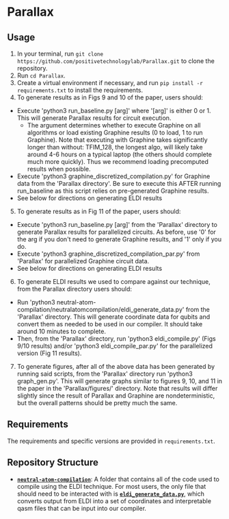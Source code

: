 # Parallax

## Usage
1. In your terminal, run `git clone https://github.com/positivetechnologylab/Parallax.git` to clone the repository.
2. Run `cd Parallax`.
3. Create a virtual environment if necessary, and run `pip install -r requirements.txt` to install the requirements.
4. To generate results as in Figs 9 and 10 of the paper, users should:
  - Execute 'python3 run_baseline.py [arg]' where '[arg]' is either 0 or 1. This will generate Parallax results for circuit execution.
    - The argument determines whether to execute Graphine on all algorithms or load existing Graphine results (0 to load, 1 to run Graphine). Note that executing with Graphine takes significantly longer than without: TFIM_128, the longest algo, will likely take around 4-6 hours on a typical laptop (the others should complete much more quickly). Thus we recommend loading precomputed results when possible.
  - Execute 'python3 graphine_discretized_compilation.py' for Graphine data from the 'Parallax directory'. Be sure to execute this AFTER running run_baseline as this script relies on pre-generated Graphine results.
  - See below for directions on generating ELDI results
5. To generate results as in Fig 11 of the paper, users should:
  - Execute 'python3 run_baseline.py [arg]' from the 'Parallax' directory to generate Parallax results for parallelized circuits. As before, use '0' for the arg if you don't need to generate Graphine results, and '1' only if you do.
  - Execute 'python3 graphine_discretized_compilation_par.py' from 'Parallax' for parallelized Graphine circuit data.
  - See below for directions on generating ELDI results
6. To generate ELDI results we used to compare against our technique, from the Parallax directory users should:
  - Run 'python3 neutral-atom-compilation/neutralatomcompilation/eldi_generate_data.py' from the 'Parallax' directory. This will generate coordinate data for qubits and convert them as needed to be used in our compiler. It should take around 10 minutes to complete.
  - Then, from the 'Parallax' directory, run 'python3 eldi_compile.py' (Figs 9/10 results) and/or 'python3 eldi_compile_par.py' for the parallelized version (Fig 11 results).
7. To generate figures, after all of the above data has been generated by running said scripts, from the 'Parallax' directory run 'python3 graph_gen.py'. This will generate graphs similar to figures 9, 10, and 11 in the paper in the 'Parallax/figures/' directory. Note that results will differ slightly since the result of Parallax and Graphine are nondeterministic, but the overall patterns should be pretty much the same.

## Requirements
The requirements and specific versions are provided in `requirements.txt`.

## Repository Structure
- [**`neutral-atom-compilation`**](neutral-atom-compilation/): A folder that contains all of the code used to compile using the ELDI technique. For most users, the only file that should need to be interacted with is [**`eldi_generate_data.py`**](neutral-atom-compilation/neutralatomcompilation/eldi_generate_data.py), which converts output from ELDI into a set of coordinates and interpretable qasm files that can be input into our compiler.
